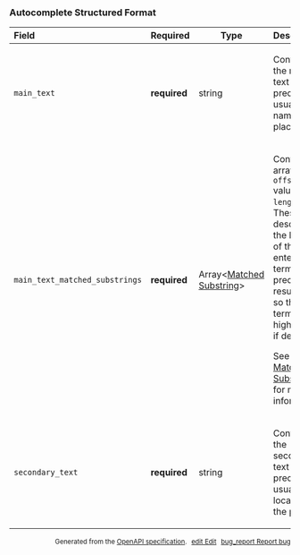 <!--- This is a generated file, do not edit! -->
<!--- [START maps_http_schema_placeautocompletestructuredformat] -->
<h3 class="schema-object" id="PlaceAutocompleteStructuredFormat">Autocomplete Structured Format</h3>

| Field                          | Required     | Type                                                                                     | Description                                                                                                                                                                                                                                                                                                                                                |
| :----------------------------- | ------------ | ---------------------------------------------------------------------------------------- | ---------------------------------------------------------------------------------------------------------------------------------------------------------------------------------------------------------------------------------------------------------------------------------------------------------------------------------------------------------- |
| `main_text`                    | **required** | string                                                                                   | <div class="nonref-property-description"><p>Contains the main text of a prediction, usually the name of the place.</p></div>                                                                                                                                                                                                                               |
| `main_text_matched_substrings` | **required** | Array&lt;[Matched Substring](#PlaceAutocompleteMatchedSubstring "Matched Substring")&gt; | <div class="ref-property-description"><p>Contains an array with <code>offset</code> value and <code>length</code>. These describe the location of the entered term in the prediction result text, so that the term can be highlighted if desired.</p><p>See <a href="#PlaceAutocompleteMatchedSubstring">Matched Substring</a> for more information.</div> |
| `secondary_text`               | **required** | string                                                                                   | <div class="nonref-property-description"><p>Contains the secondary text of a prediction, usually the location of the place.</p></div>                                                                                                                                                                                                                      |

<p style="text-align: right; font-size: smaller;">Generated from the <a class="gc-analytics-event" data-category="GMP" data-label="openapi-github" href="https://github.com/googlemaps/openapi-specification" title="Google Maps Platform OpenAPI Specification" class="external">OpenAPI specification</a>.
<a class="gc-analytics-event" data-category="GMP" data-label="openapi-github" style="margin-left: 5px;" href="https://github.com/googlemaps/openapi-specification/blob/main/specification/schemas/PlaceAutocompleteStructuredFormat.yml" title="Edit on GitHub"><span class="material-icons">edit</span> Edit</a>
<a class="gc-analytics-event" data-category="GMP" data-label="openapi-github" style="margin-left: 5px;" href="https://github.com/googlemaps/openapi-specification/issues/new?assignees=&labels=type%3A+bug%2C+triage+me&template=bug_report.md&title=[schemas] Bug - PlaceAutocompleteStructuredFormat" title="File bug for schemas on GitHub"><span class="material-icons">bug_report</span> Report bug</a>
</p>

<!--- [END maps_http_schema_placeautocompletestructuredformat] -->
